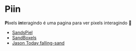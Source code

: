 # Piin
**Pi**xels **in**teragindo é uma pagina para ver pixels interagindo 🤔

- [SandsPiel](https://sandspiel.club/)
- [SandBoxels](https://sandboxels.r74n.com/)
- [Jason Today falling-sand](https://jason.today/falling-sand)

